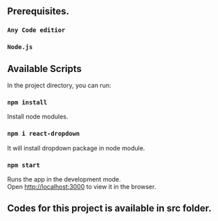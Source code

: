 ## Prerequisites.
### `Any Code editior`
### `Node.js`


## Available Scripts

In the project directory, you can run:

### `npm install`
Install node modules.
### `npm i react-dropdown`
It will install dropdown package in node module.

### `npm start`

Runs the app in the development mode.\
Open [http://localhost:3000](http://localhost:3000) to view it in the browser.



## Codes for this project is available in src folder.
